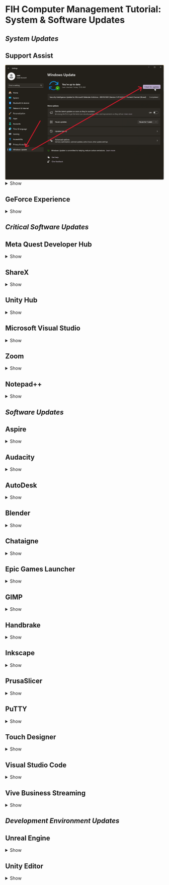 # FIH Computer Management Tutorial: System & Software Updates

## *System Updates*

## Support Assist

<img src="/UpdateScreenshots/WindowsUpdate.png" alt="Windows Update">

<details>
<summary>Show</summary>
<br>

- **Software Name:** Support Assist

- **Update Type:** System Update (BIOS, DRIVERS)

- **Account Permissions:** ADMINISTRATOR

- **Checks for Updates at launch?** N

- **Sign-In?** N

- **Frequency:** BI-WEEKLY

<br>

>[!CAUTION]
>Take care to not run BIOS updates directly before a class needs to use the Rubini Lab!

### Instructions

> Sign out of User account > Sign in as Administrator (.\TheHub) > Run Support Assist > Run Full System Scan > Install Updates > Restart

<br>

![Support Assist](/UpdateScreenshots/SupportAssist.png)

</details>

## GeForce Experience

<details>
<summary>Show</summary>
<br>

- **Software Name:** Nvidia GeForce Experience

- **Update Type:** System Update (DRIVERS)

- **Account Permissions:** USER (Run as administrator)

- **Checks for Updates at launch?** Y

- **Sign-In?** Y

- **Frequency:** WEEKLY

### Instructions

> Run GeForce Experience as Administrator > Sign in w/ Google > Validate E-Mail 2FA > Drivers > Check for Updates > Express Installation

<br>

![GeForce Experience](/UpdateScreenshots/NVIDIA_GeForce_Experience.png)

</details>

## *Critical Software Updates*

## Meta Quest Developer Hub

<details>
<summary>Show</summary>
<br>

- **Software Name:** Meta Quest Developer Hub

- **Update Type:** Critical Software Update

- **Account Permissions:** USER (w/ Credentials)

- **Checks for Updates at launch?** Y

- **Sign-In?** Y

- **Frequency:** WEEKLY

### Instructions

> Run Meta Quest Developer Hub > [Settings] > About > Version > Update

<br>

![Meta Quest Developer Hub](/UpdateScreenshots/Meta_Quest_Developer_Hub.png)

</details>

## ShareX

<details>
<summary>Show</summary>
<br>

- **Software Name:** ShareX

- **Update Type:** Critical Software Update

- **Account Permissions:** USER (w/ Credentials)

- **Checks for Updates at launch?** Y

- **Sign-In?** N

- **Frequency:** WEEKLY

### Instructions

> Run ShareX > About > [update]

<br>

![ShareX](/UpdateScreenshots/ShareX.png)

</details>

## Unity Hub

<details>
<summary>Show</summary>
<br>

- **Software Name:** Unity Hub

- **Update Type:** Critical Software Update

- **Account Permissions:** USER (w/ Credentials)

- **Checks for Updates at launch?** Y

- **Sign-In?** Y

- **Frequency:** WEEKLY

### Instructions

> Run Unity Hub > Sign in w/ Google > Restart Now [top of screen]

<br>

![Unity Hub](/UpdateScreenshots/Unity_Hub.png)

</details>

## Microsoft Visual Studio

<details>
<summary>Show</summary>
<br>

- **Software Name:** Microsoft Visual Studio

- **Update Type:** Critical Software Update

- **Account Permissions:** USER (w/ Credentials)

- **Checks for Updates at launch?** Y

- **Sign-In?** N

- **Frequency:** WEEKLY

### Instructions

<br>

***Visual Studio Installer:***
> Run Visual Studio Installer > Update

![Microsoft Visual Studio Installer](/UpdateScreenshots/VisualStudio_Installer.png)

<br>

***Visual Studio GUI:***

> Run Microsoft Visual Studio > Continue without code > [notifications] (bottom of screen) > Update

*OR*

> Run (...) > Continue (...) > Help > Check for Update"

![Microsoft Visual Studio](/UpdateScreenshots/VisualStudio.png)

</details>

## Zoom

<details>
<summary>Show</summary>
<br>

![Zoom](/UpdateScreenshots/Zoom.png)

</details>

## Notepad++

<details>
<summary>Show</summary>
<br>

![Notepad++](/UpdateScreenshots/Notepad++.png)

</details>

## *Software Updates*

## Aspire

<details>
<summary>Show</summary>
<br>

![Aspire](/UpdateScreenshots/Aspire.png)

</details>

## Audacity

<details>
<summary>Show</summary>
<br>

Photo Pending

</details>

## AutoDesk

<details>
<summary>Show</summary>
<br>

![AutoDesk](/UpdateScreenshots/AutodeskAccess.png)

</details>

## Blender

<details>
<summary>Show</summary>
<br>

![Blender](/UpdateScreenshots/blender.png)

</details>

## Chataigne

<details>
<summary>Show</summary>
<br>

![Chataigne](/UpdateScreenshots/Chataigne.png)

</details>

## Epic Games Launcher

<details>
<summary>Show</summary>
<br>

Photo Pending

</details>

## GIMP

<details>
<summary>Show</summary>
<br>

![GIMP](/UpdateScreenshots/Gimp.png)

</details>

## Handbrake

<details>
<summary>Show</summary>
<br>

![Handbrake](/UpdateScreenshots/Handbrake.png)

</details>

## Inkscape

<details>
<summary>Show</summary>
<br>

![Inkscape](/UpdateScreenshots/inkscape.png)

</details>

## PrusaSlicer

<details>
<summary>Show</summary>
<br>

![PrusaSlicer](/UpdateScreenshots/PrusaSlicer.png)

</details>

## PuTTY

<details>
<summary>Show</summary>
<br>

Photo pending

</details>

## Touch Designer

<details>
<summary>Show</summary>
<br>

Photo Pending

</details>

## Visual Studio Code

<details>
<summary>Show</summary>
<br>

![Visual Studio Code](/UpdateScreenshots/VSC.png)

</details>

## Vive Business Streaming

<details>
<summary>Show</summary>
<br>

![Vive Business Streaming](/UpdateScreenshots/ViveStreamingHub.png)

</details>

## *Development Environment Updates*

## Unreal Engine

<details>
<summary>Show</summary>
<br>

![Unreal Engine](/UpdateScreenshots/EpicGames.png)

</details>

## Unity Editor

<details>
<summary>Show</summary>
<br>

Ask Jackson

</details>
